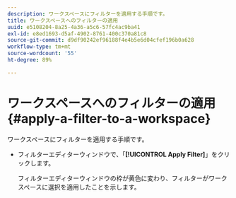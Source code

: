 ```yaml
---
description: ワークスペースにフィルターを適用する手順です。
title: ワークスペースへのフィルターの適用
uuid: e5108204-8a25-4a36-a5c6-57fc4ac9ba41
exl-id: e8ed1693-d5af-4902-8761-400c370a81c8
source-git-commit: d9df90242ef96188f4e4b5e6d04cfef196b0a628
workflow-type: tm+mt
source-wordcount: '55'
ht-degree: 89%

---
```


# ワークスペースへのフィルターの適用{#apply-a-filter-to-a-workspace}

ワークスペースにフィルターを適用する手順です。

* フィルターエディターウィンドウで、「**[!UICONTROL Apply Filter]**」をクリックします。

   フィルターエディターウィンドウの枠が黄色に変わり、フィルターがワークスペースに選択を適用したことを示します。
